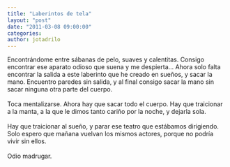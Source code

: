 ```yaml
---
title: "Laberintos de tela"
layout: "post"
date: "2011-03-08 09:00:00"
categories: 
author: jotadrilo
---
```


<div class="css-full-post-content js-full-post-content">
Encontrándome entre sábanas de pelo, suaves y calentitas. Consigo encontrar ese aparato odioso que suena y me despierta... Ahora solo falta encontrar la salida a este laberinto que he creado en sueños, y sacar la mano. Encuentro paredes sin salida, y al final consigo sacar la mano sin sacar ninguna otra parte del cuerpo.<br /><br />Toca mentalizarse. Ahora hay que sacar todo el cuerpo. Hay que traicionar a la manta, a la que le dimos tanto cariño por la noche, y dejarla sola.<br /><br />Hay que traicionar al sueño, y parar ese teatro que estábamos dirigiendo. Solo espero que mañana vuelvan los mismos actores, porque no podría vivir sin ellos.<br /><br />Odio madrugar.
</div>

